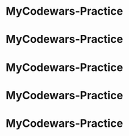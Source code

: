 # MyCodewars-Practice
# MyCodewars-Practice
# MyCodewars-Practice
# MyCodewars-Practice
# MyCodewars-Practice
